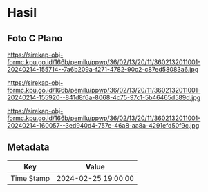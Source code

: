 # Hasil

## Foto C Plano

https://sirekap-obj-formc.kpu.go.id/166b/pemilu/ppwp/36/02/13/20/11/3602132011001-20240214-155714--7a6b209a-f271-4782-90c2-c87ed58083a6.jpg

https://sirekap-obj-formc.kpu.go.id/166b/pemilu/ppwp/36/02/13/20/11/3602132011001-20240214-155920--841d8f6a-8068-4c75-97c1-5b46465d589d.jpg

https://sirekap-obj-formc.kpu.go.id/166b/pemilu/ppwp/36/02/13/20/11/3602132011001-20240214-160057--3ed940d4-757e-46a8-aa8a-4291efd50f9c.jpg


## Metadata

| Key        | Value               |
| ---------- | ------------------- |
| Time Stamp | 2024-02-25 19:00:00 |



